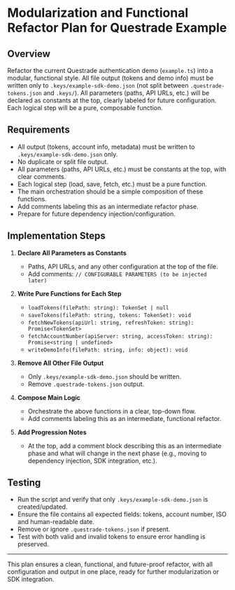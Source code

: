 # Modularization and Functional Refactor Plan for Questrade Example

## Overview

Refactor the current Questrade authentication demo (`example.ts`) into a modular, functional style. All file output (tokens and demo info) must be written only to `.keys/example-sdk-demo.json` (not split between `.questrade-tokens.json` and `.keys/`). All parameters (paths, API URLs, etc.) will be declared as constants at the top, clearly labeled for future configuration. Each logical step will be a pure, composable function.

## Requirements

- All output (tokens, account info, metadata) must be written to `.keys/example-sdk-demo.json` only.
- No duplicate or split file output.
- All parameters (paths, API URLs, etc.) must be constants at the top, with clear comments.
- Each logical step (load, save, fetch, etc.) must be a pure function.
- The main orchestration should be a simple composition of these functions.
- Add comments labeling this as an intermediate refactor phase.
- Prepare for future dependency injection/configuration.

## Implementation Steps

1. **Declare All Parameters as Constants**
   - Paths, API URLs, and any other configuration at the top of the file.
   - Add comments: `// CONFIGURABLE PARAMETERS (to be injected later)`

2. **Write Pure Functions for Each Step**
   - `loadTokens(filePath: string): TokenSet | null`
   - `saveTokens(filePath: string, tokens: TokenSet): void`
   - `fetchNewTokens(apiUrl: string, refreshToken: string): Promise<TokenSet>`
   - `fetchAccountNumber(apiServer: string, accessToken: string): Promise<string | undefined>`
   - `writeDemoInfo(filePath: string, info: object): void`

3. **Remove All Other File Output**
   - Only `.keys/example-sdk-demo.json` should be written.
   - Remove `.questrade-tokens.json` output.

4. **Compose Main Logic**
   - Orchestrate the above functions in a clear, top-down flow.
   - Add comments labeling this as an intermediate, functional refactor.

5. **Add Progression Notes**
   - At the top, add a comment block describing this as an intermediate phase and what will change in the next phase (e.g., moving to dependency injection, SDK integration, etc.).

## Testing

- Run the script and verify that only `.keys/example-sdk-demo.json` is created/updated.
- Ensure the file contains all expected fields: tokens, account number, ISO and human-readable date.
- Remove or ignore `.questrade-tokens.json` if present.
- Test with both valid and invalid tokens to ensure error handling is preserved.

---

This plan ensures a clean, functional, and future-proof refactor, with all configuration and output in one place, ready for further modularization or SDK integration.
